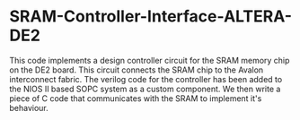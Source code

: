 # SRAM-Controller-Interface-ALTERA-DE2
This code implements a design controller circuit for the SRAM memory chip on the DE2 board. This circuit connects the SRAM chip to the Avalon interconnect fabric. The verilog code for the controller has been added to the NIOS II based SOPC system as a custom component. We then write a piece of C code that communicates with the SRAM to implement it's behaviour.
